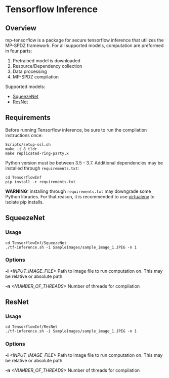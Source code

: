 # Tensorflow Inference

## Overview
mp-tensorflow is a package for secure tensorflow inference that utilizes the MP-SPDZ framework.
For all supported models, computation are preformed in four parts:
1. Pretrained model is downloaded
2. Resource/Dependency collection 
3. Data processing
4. MP-SPDZ compilation

Supported models:
- [SqueezeNet](#squeezenet)
- [ResNet](#squeezenet)

## Requirements
Before running Tensorflow inference, be sure to run the compilation instructions once:
```
Scripts/setup-ssl.sh
make -j 8 tldr
make replicated-ring-party.x
```
Python version must be between 3.5 - 3.7.
Additional dependencies may be installed through `requirements.txt`:
```
cd TensorflowInf
pip install -r requirements.txt
```
**WARNING:** installing through `requirements.txt` may downgrade some Python libraries. For that reason, it is recommended to use [virtualenv](https://virtualenv.pypa.io/en/latest/) to isolate pip installs.

## SqueezeNet

### Usage
```
cd TensorflowInf/SqueezeNet
./tf-inference.sh -i SampleImages/sample_image_1.JPEG -n 1
```

### Options
**-i** *<INPUT_IMAGE_FILE>*
    Path to image file to run computation on. This may be relative or absolute path.
  
**-n** *<NUMBER_OF_THREADS>*
    Number of threads for compilation

## ResNet

### Usage
```
cd TensorflowInf/ResNet
./tf-inference.sh -i SampleImages/sample_image_1.JPEG -n 1
```

### Options
**-i** *<INPUT_IMAGE_FILE>*
    Path to image file to run computation on. This may be relative or absolute path.
  
**-n** *<NUMBER_OF_THREADS>*
    Number of threads for compilation
